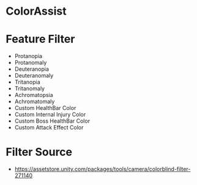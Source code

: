 # ColorAssist

# Feature Filter
- Protanopia
- Protanomaly
- Deuteranopia
- Deuteranomaly
- Tritanopia
- Tritanomaly
- Achromatopsia
- Achromatomaly
- Custom HealthBar Color
- Custom Internal Injury Color
- Custom Boss HealthBar Color
- Custom Attack Effect Color

# Filter Source
- https://assetstore.unity.com/packages/tools/camera/colorblind-filter-271140

